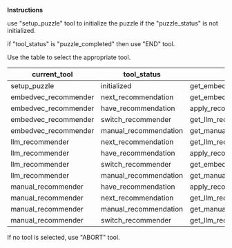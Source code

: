 **Instructions**

use "setup_puzzle" tool to initialize the puzzle if the "puzzle_status" is not initialized.

if "tool_status" is "puzzle_completed" then use "END" tool.

Use the table to select the appropriate tool.

|current_tool| tool_status | tool |
| --- | --- | --- |
|setup_puzzle| initialized | get_embedvec_recommendation |
|embedvec_recommender| next_recommendation | get_embedvec_recommendation |
|embedvec_recommender| have_recommendation | apply_recommendation |
|embedvec_recommender| switch_recommender | get_llm_recommendation |
|embedvec_recommender| manual_recommendation | get_manual_recommendation |
|llm_recommender| next_recommendation | get_llm_recommendation |
|llm_recommender| have_recommendation | apply_recommendation |
|llm_recommender| switch_recommender | get_embedvec_recommendation |
|llm_recommender| manual_recommendation | get_manual_recommendation |
|manual_recommender| have_recommendation | apply_recommendation |
|manual_recommender| next_recommendation | get_llm_recommendation |
|manual_recommender| manual_recommendation | get_manual_recommendation |
|manual_recommender| switch_recommender | get_llm_recommendation |

If no tool is selected, use "ABORT" tool.

